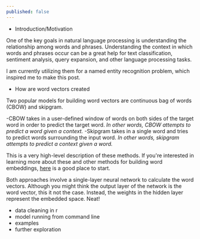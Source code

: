```yaml
---
published: false
---
```

- Introduction/Motivation

One of the key goals in natural language processing is understanding the relationship among words and phrases. Understanding the context in which words and phrases occur can be a great help for text classification, sentiment analysis, query expansion, and other language processing tasks.

I am currently utilizing them for a named entity recognition problem, which inspired me to make this post.

- How are word vectors created

Two popular models for building word vectors are continuous bag of words (CBOW) and skipgram.

-CBOW takes in a user-defined window of words on both sides of the target word in order to predict the target word. _In other words, CBOW attempts to predict a word given a context._
-Skipgram takes in a single word and tries to predict words surrounding the input word. _In other words, skipgram attempts to predict a context given a word._

This is a very high-level description of these methods. If you're interested in learning more about these and other methods for building word embeddings, [here](https://lilianweng.github.io/lil-log/2017/10/15/learning-word-embedding.html) is a good place to start.

Both approaches involve a single-layer neural network to calculate the word vectors. Although you might think the output layer of the network is the word vector, this it not the case. Instead, the weights in the hidden layer represent the embedded space. Neat!

- data cleaning in r
- model running from command line
- examples
- further exploration